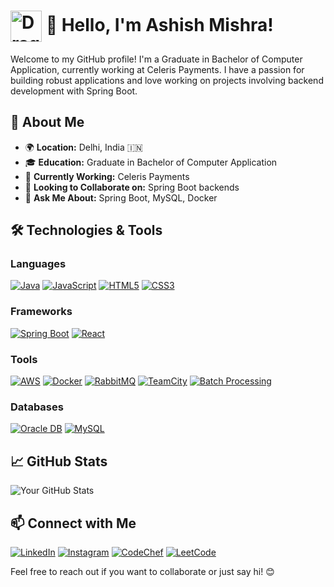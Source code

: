 # <img src="https://static.zerochan.net/Charizard.full.3674262.jpg" alt="Dragon Logo" width="50" style="vertical-align: middle;"> 👋 Hello, I'm Ashish Mishra!

Welcome to my GitHub profile! I'm a Graduate in Bachelor of Computer Application, currently working at Celeris Payments. I have a passion for building robust applications and love working on projects involving backend development with Spring Boot.

## 🚀 About Me

- 🌍 **Location:** Delhi, India 🇮🇳
- 🎓 **Education:** Graduate in Bachelor of Computer Application
- 💼 **Currently Working:** Celeris Payments
- 🌱 **Looking to Collaborate on:** Spring Boot backends
- 💬 **Ask Me About:** Spring Boot, MySQL, Docker

## 🛠️ Technologies & Tools

### Languages
[![Java](https://img.shields.io/badge/-Java-orange?style=for-the-badge&logo=java)](https://www.oracle.com/java/)
[![JavaScript](https://img.shields.io/badge/-JavaScript-yellow?style=for-the-badge&logo=javascript)](https://www.javascript.com/)
[![HTML5](https://img.shields.io/badge/-HTML5-red?style=for-the-badge&logo=html5)](https://developer.mozilla.org/en-US/docs/Web/Guide/HTML/HTML5)
[![CSS3](https://img.shields.io/badge/-CSS3-blue?style=for-the-badge&logo=css3)](https://developer.mozilla.org/en-US/docs/Web/CSS)

### Frameworks
[![Spring Boot](https://img.shields.io/badge/-Spring%20Boot-brightgreen?style=for-the-badge&logo=spring)](https://spring.io/projects/spring-boot)
[![React](https://img.shields.io/badge/-React-lightblue?style=for-the-badge&logo=react)](https://reactjs.org/)

### Tools
[![AWS](https://img.shields.io/badge/-AWS-orange?style=for-the-badge&logo=amazonaws)](https://aws.amazon.com/)
[![Docker](https://img.shields.io/badge/-Docker-blue?style=for-the-badge&logo=docker)](https://www.docker.com/)
[![RabbitMQ](https://img.shields.io/badge/-RabbitMQ-red?style=for-the-badge&logo=rabbitmq)](https://www.rabbitmq.com/)
[![TeamCity](https://img.shields.io/badge/-TeamCity-blue?style=for-the-badge&logo=teamcity)](https://www.jetbrains.com/teamcity/)
[![Batch Processing](https://img.shields.io/badge/-Batch%20Processing-purple?style=for-the-badge&logo=apache)](https://apache.org/)

### Databases
[![Oracle DB](https://img.shields.io/badge/-Oracle%20DB-red?style=for-the-badge&logo=oracle)](https://www.oracle.com/database/)
[![MySQL](https://img.shields.io/badge/-MySQL-blue?style=for-the-badge&logo=mysql)](https://www.mysql.com/)

## 📈 GitHub Stats

![Your GitHub Stats](https://github-readme-stats.vercel.app/api?username=ashish-1609&show_icons=true&hide_title=true&count_private=true&theme=radical)

## 📫 Connect with Me

[![LinkedIn](https://img.shields.io/badge/-LinkedIn-blue?style=for-the-badge&logo=linkedin)](https://www.linkedin.com/in/ashish-mishra2003)
[![Instagram](https://img.shields.io/badge/-Instagram-pink?style=for-the-badge&logo=instagram)](https://www.instagram.com/__ash.05)
[![CodeChef](https://img.shields.io/badge/-CodeChef-orange?style=for-the-badge&logo=codechef)](https://www.codechef.com/users/ashish_209040)
[![LeetCode](https://img.shields.io/badge/-LeetCode-lightblue?style=for-the-badge&logo=leetcode)](https://leetcode.com/ashish_209040)

Feel free to reach out if you want to collaborate or just say hi! 😊
